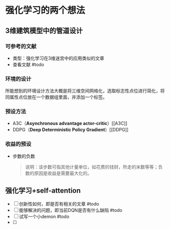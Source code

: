# 强化学习的两个想法
## 3维建筑模型中的管道设计

### 可参考的文献

+ 类型：强化学习在3维迷宫中的应用类似的文章
+ 查看文献 #todo

### 环境的设计

所能想到的环境设计方法大概是将三维空间网格化，选取标志性点位进行简化，将同属性点位放在一个数据组里面，并添加一个标签。

### 预设方法

+ A3C（**Asynchronous advantage actor-critic**）[[A3C]]
+ DDPG（**Deep Deterministic Policy Gradient**）[[DDPG]]

### 收益的预设

+ 步数的负数

  > 说明：该步数可指其他计量单位，如花费的钱财，所走的米数等等；负数的原因是收益是需要最大化的。

## 强化学习+self-attention

- [ ] 创新性如何，即是否有相关的文章 #todo 
- [ ] 能够解决的问题，即当前DQN是否有什么缺陷 #todo 
- [ ] 试写一个小demon #todo 
- [ ] 



